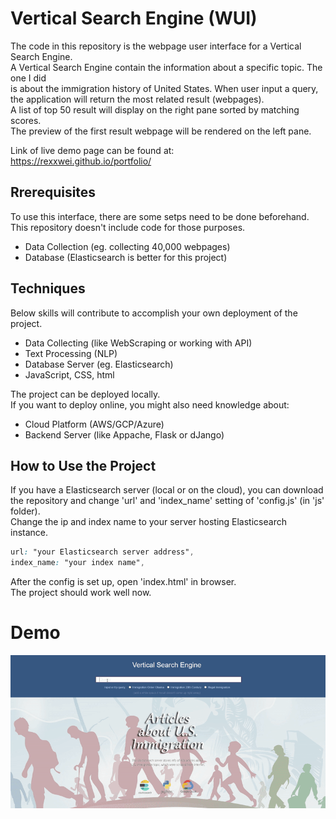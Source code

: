 Vertical Search Engine (WUI)
=========
The code in this repository is the webpage user interface for a Vertical Search Engine. <br>
A Vertical Search Engine contain the information about a specific topic. The one I did <br>
is about the immigration history of United States. 
When user input a query, the application will return the most related result (webpages).<br>
A list of top 50 result will display on the right pane sorted by matching scores.<br>
The preview of the first result webpage will be rendered on the left pane.<br>

Link of live demo page can be found at: <br>
https://rexxwei.github.io/portfolio/


Rrerequisites
----
To use this interface, there are some setps need to be done beforehand. <br>
This repository doesn't include code for those purposes.

  - Data Collection (eg. collecting 40,000 webpages)
  - Database (Elasticsearch is better for this project)


Techniques
----
Below skills will contribute to accomplish your own deployment of the project.
  - Data Collecting (like WebScraping or working with API)
  - Text Processing (NLP)
  - Database Server (eg. Elasticsearch)
  - JavaScript, CSS, html <br>

The project can be deployed locally. <br>
If you want to deploy online, you might also need knowledge about:
  - Cloud Platform (AWS/GCP/Azure)
  - Backend Server (like Appache, Flask or dJango)


How to Use the Project
----
If you have a Elasticsearch server (local or on the cloud), you can download the repository and change 'url' and 'index_name' setting of 'config.js' (in 'js' folder).<br>
Change the ip and index name to your server hosting Elasticsearch instance.
```css
url: "your Elasticsearch server address",
index_name: "your index name",
```
After the config is set up, open 'index.html' in browser. <br>
The project should work well now.


Demo
=========
![calaca-demo](image/vsedemo.gif "Demo")
